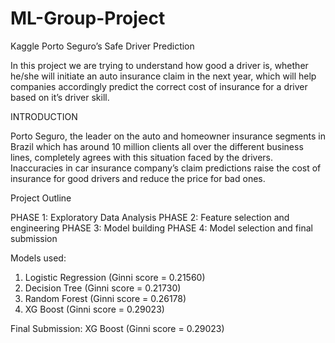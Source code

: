 # ML-Group-Project
Kaggle Porto Seguro’s Safe Driver Prediction

In this project we are trying to understand how good a driver is, whether
he/she will initiate an auto insurance claim in the next year,
which will help companies accordingly predict the correct cost
of insurance for a driver based on it’s driver skill.

INTRODUCTION

Porto Seguro, the leader on the auto and homeowner insurance segments in Brazil which has around 10 million clients all
over the different business lines, completely agrees with this
situation faced by the drivers. Inaccuracies in car insurance
company’s claim predictions raise the cost of insurance for
good drivers and reduce the price for bad ones.

Project Outline

 PHASE 1: Exploratory Data Analysis
 PHASE 2: Feature selection and engineering
 PHASE 3: Model building
 PHASE 4: Model selection and final submission

Models used:
  
  1. Logistic Regression (Ginni score = 0.21560)
  2. Decision Tree (Ginni score = 0.21730)
  3. Random Forest (Ginni score = 0.26178)
  4. XG Boost (Ginni score = 0.29023)
  
Final Submission: XG Boost (Ginni score = 0.29023)
